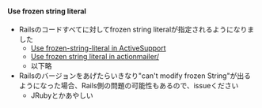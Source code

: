 #### Use frozen string literal

* Railsのコードすべてに対してfrozen string literalが指定されるようになりました
  * [Use frozen-string-literal in ActiveSupport](https://github.com/rails/rails/commit/72950568dde05bfe8a69ce4bbf6338fdebf3062f)
  * [Use frozen string literal in actionmailer/](https://github.com/rails/rails/commit/82df8c2ca545785cd49f8c9552a054a05e6ac289)
  * 以下略
* Railsのバージョンをあげたらいきなり"can't modify frozen String"が出るようになった場合、Rails側の問題の可能性もあるので、issueください
  * JRubyとかあやしい
